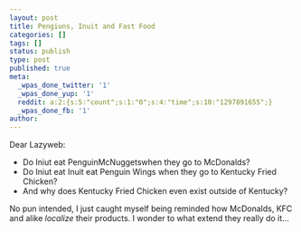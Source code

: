 ```yaml
---
layout: post
title: Pengiuns, Inuit and Fast Food
categories: []
tags: []
status: publish
type: post
published: true
meta:
  _wpas_done_twitter: '1'
  _wpas_done_yup: '1'
  reddit: a:2:{s:5:"count";s:1:"0";s:4:"time";s:10:"1297891655";}
  _wpas_done_fb: '1'
author: 
---
```

Dear Lazyweb:

* Do Iniut eat PenguinMcNuggetswhen they go to McDonalds?
* Do Iniut eat Inuit eat Penguin Wings when they go to Kentucky Fried Chicken?
* And why does Kentucky Fried Chicken even exist outside of Kentucky?

No pun intended, I just caught myself being reminded how McDonalds, KFC and
alike *localize* their products. I wonder to what extend they really do it...
